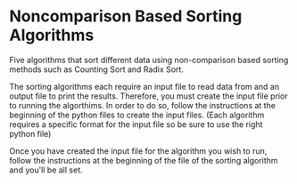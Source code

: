 # Noncomparison Based Sorting Algorithms
Five algorithms that sort different data using non-comparison based sorting methods such as Counting Sort and Radix Sort.

The sorting algorithms each require an input file to read data from and an output file to print the results. Therefore, you must create the input file prior to running the algorthims. In order to do so, follow the instructions at the beginning of the python files to create the input files. (Each algorithm requires a specific format for the input file so be sure to use the right python file)

Once you have created the input file for the algorithm you wish to run, follow the instructions at the beginning of the file of the sorting algorithm and you'll be all set.
